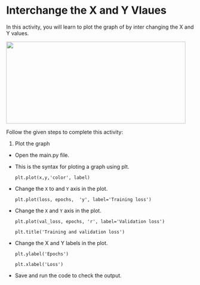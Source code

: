 Interchange the X and Y Vlaues 
==============================

In this activity, you will learn to plot the graph of by inter changing the X and Y values.


<img src= "https://s3-whjr-curriculum-uploads.whjr.online/66de92c2-adc7-494f-8f38-7b0cf563c055.png" width = "480" height = "220">


Follow the given steps to complete this activity:

1. Plot the graph

* Open the main.py file.

* This is the syntax for ploting a graph using plt.

    `plt.plot(x,y,'color', label)`

* Change the `X` to  and `Y` axis in the plot.

    `plt.plot(loss, epochs,  'y', label='Training loss')`

* Change the `X` and `Y` axis in the plot.

    `plt.plot(val_loss, epochs, 'r', label='Validation loss')`

    `plt.title('Training and validation loss')`

* Change the X and Y labels in the plot.

    `plt.ylabel('Epochs')`

    `plt.xlabel('Loss')`

* Save and run the code to check the output.

